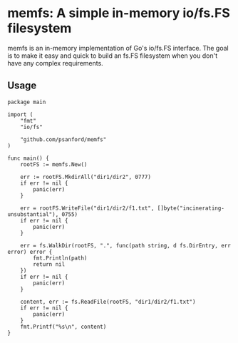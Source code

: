 # memfs: A simple in-memory io/fs.FS filesystem

memfs is an in-memory implementation of Go's io/fs.FS interface.
The goal is to make it easy and quick to build an fs.FS filesystem
when you don't have any complex requirements.


## Usage

```
package main

import (
	"fmt"
	"io/fs"

	"github.com/psanford/memfs"
)

func main() {
	rootFS := memfs.New()

	err := rootFS.MkdirAll("dir1/dir2", 0777)
	if err != nil {
		panic(err)
	}

	err = rootFS.WriteFile("dir1/dir2/f1.txt", []byte("incinerating-unsubstantial"), 0755)
	if err != nil {
		panic(err)
	}

	err = fs.WalkDir(rootFS, ".", func(path string, d fs.DirEntry, err error) error {
		fmt.Println(path)
		return nil
	})
	if err != nil {
		panic(err)
	}

	content, err := fs.ReadFile(rootFS, "dir1/dir2/f1.txt")
	if err != nil {
		panic(err)
	}
	fmt.Printf("%s\n", content)
}
```
